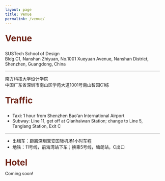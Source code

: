 ```yaml
---
layout: page
title: Venue
permalink: /venue/
---
```


<div class="section-title">
    <h1 class="custom-h1">Venue</h1>
</div>

SUSTech School of Design <br>
Bldg.C1, Nanshan Zhiyuan, No.1001 Xueyuan Avenue, Nanshan District, Shenzhen, Guangdong, China <br>

---

南方科技大学设计学院 <br>
中国广东省深圳市南山区学苑大道1001号南山智园C1栋

<div class="section-title">
    <h1 class="custom-h1">Traffic</h1>
</div>

*   Taxi: 1 hour from Shenzhen Bao'an International Airport
*   Subway: Line 11, get off at Qianhaiwan Station; change to Line 5, Tanglang Station, Exit C

---

*   出租车：距离深圳宝安国际机场1小时车程
*   地铁：11号线，前海湾站下车；换乘5号线，塘朗站，C出口

<div class="section-title">
    <h1 class="custom-h1">Hotel</h1>
</div>
Coming soon!

<style>
/* 如果你想让每个标题在一个特定的区域或者容器中居中，你也可以使用 .section-title 类： */
.section-title {
    text-align: center; /* 这会使容器内的所有元素居中 */
}

.custom-h1 {
    font-size: 2em; /* 或其他你需要的大小 */
    font-weight: bold; /* 使文本加粗 */
    color: #6f2316; /* 设置文本颜色为红色 */
    text-align: left; /* 居中文本 */
    margin: 0; /* 移除默认的边距 */
    padding: 10px 0; /* 可选：添加一些上下填充 */
}

.section-content-left {
    color: black; /* 设置文本颜色为黑色 */
    text-align: left; /* 居中文本 */
    margin: 0; /* 移除默认的边距 */
    padding: 10px 0; /* 可选：添加一些上下填充 */
    font-size: 1.5em; /* 设置字体大小，根据需要调整 */
}
</style>
